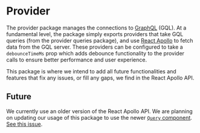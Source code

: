 # Provider

The provider package manages the connections to [GraphQL](https://graphql.org/)
(GQL). At a fundamental level, the package simply exports providers that take
GQL queries (from the provider queries package), and use
[React Apollo](https://github.com/apollographql/react-apollo) to fetch data from
the GQL server. These providers can be configured to take a `debounceTimeMs`
prop which adds debounce functionality to the provider calls to ensure better
performance and user experience.

This package is where we intend to add all future functionalities and features
that fix any issues, or fill any gaps, we find in the React Apollo API.

## Future

We currently use an older version of the React Apollo API. We are planning on
updating our usage of this package to use the newer
[`Query` component](https://www.apollographql.com/docs/react/essentials/queries.html#basic).
[See this issue](https://github.com/newsuk/times-components/issues/1225).

